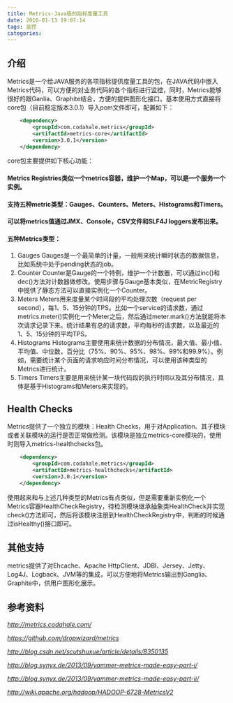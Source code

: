 ```yaml
---
title: Metrics-Java版的指标度量工具
date: 2016-01-13 19:07:14
tags: 监控
categories: 
---
```


## 介绍
Metrics是一个给JAVA服务的各项指标提供度量工具的包，在JAVA代码中嵌入Metrics代码，可以方便的对业务代码的各个指标进行监控，同时，Metrics能够很好的跟Ganlia、Graphite结合，方便的提供图形化接口。基本使用方式直接将core包（目前稳定版本3.0.1）导入pom文件即可，配置如下：  
```xml
    <dependency>
        <groupId>com.codahale.metrics</groupId>
        <artifactId>metrics-core</artifactId>
        <version>3.0.1</version>
    </dependency>
```
core包主要提供如下核心功能：

#### Metrics Registries类似一个metrics容器，维护一个Map，可以是一个服务一个实例。
#### 支持五种metric类型：Gauges、Counters、Meters、Histograms和Timers。
#### 可以将metrics值通过JMX、Console，CSV文件和SLF4J loggers发布出来。
#### 五种Metrics类型：

1. Gauges
Gauges是一个最简单的计量，一般用来统计瞬时状态的数据信息，比如系统中处于pending状态的job。
2. Counter
Counter是Gauge的一个特例，维护一个计数器，可以通过inc()和dec()方法对计数器做修改。使用步骤与Gauge基本类似，在MetricRegistry中提供了静态方法可以直接实例化一个Counter。
3. Meters
Meters用来度量某个时间段的平均处理次数（request per second），每1、5、15分钟的TPS。比如一个service的请求数，通过metrics.meter()实例化一个Meter之后，然后通过meter.mark()方法就能将本次请求记录下来。统计结果有总的请求数，平均每秒的请求数，以及最近的1、5、15分钟的平均TPS。
4. Histograms
Histograms主要使用来统计数据的分布情况，最大值、最小值、平均值、中位数，百分比（75%、90%、95%、98%、99%和99.9%）。例如，需要统计某个页面的请求响应时间分布情况，可以使用该种类型的Metrics进行统计。
5. Timers
Timers主要是用来统计某一块代码段的执行时间以及其分布情况，具体是基于Histograms和Meters来实现的。

## Health Checks
Metrics提供了一个独立的模块：Health Checks，用于对Application、其子模块或者关联模块的运行是否正常做检测。该模块是独立metrics-core模块的，使用时则导入metrics-healthchecks包。  
```xml
	<dependency>                                    
		<groupId>com.codahale.metrics</groupId>       
		<artifactId>metrics-healthchecks</artifactId> 
		<version>3.0.1</version>         
	</dependency>
```
使用起来和与上述几种类型的Metrics有点类似，但是需要重新实例化一个Metrics容器HealthCheckRegistry，待检测模块继承抽象类HealthCheck并实现check()方法即可，然后将该模块注册到HealthCheckRegistry中，判断的时候通过isHealthy()接口即可。

## 其他支持

metrics提供了对Ehcache、Apache HttpClient、JDBI、Jersey、Jetty、Log4J、Logback、JVM等的集成，可以方便地将Metrics输出到Ganglia、Graphite中，供用户图形化展示。

## 参考资料

*http://metrics.codahale.com/*

*https://github.com/dropwizard/metrics*

*http://blog.csdn.net/scutshuxue/article/details/8350135*

*http://blog.synyx.de/2013/09/yammer-metrics-made-easy-part-i/*

*http://blog.synyx.de/2013/09/yammer-metrics-made-easy-part-ii/*

*http://wiki.apache.org/hadoop/HADOOP-6728-MetricsV2*